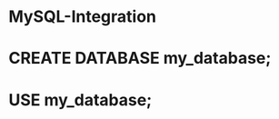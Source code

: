 # MySQL-Integration
# CREATE DATABASE my_database;
# USE my_database;

<!-- CREATE TABLE users (
    id INT AUTO_INCREMENT PRIMARY KEY,
    name VARCHAR(100) NOT NULL,
    email VARCHAR(100) UNIQUE NOT NULL,
    created_at TIMESTAMP DEFAULT CURRENT_TIMESTAMP
);

npm install mysql

const mysql = require('mysql');

const connection = mysql.createConnection({
    host: 'localhost',
    user: 'root',
    password: 'password',
    database: 'my_database'
});

connection.connect((err) => {
    if (err) throw err;
    console.log('Connected to MySQL Database!');
});

// Example: Insert a new user
const user = { name: 'John Doe', email: 'john@example.com' };
const query = 'INSERT INTO users SET ?';

connection.query(query, user, (err, result) => {
    if (err) throw err;
    console.log('User inserted with ID:', result.insertId);
});

// Example: Fetch all users
connection.query('SELECT * FROM users', (err, results) => {
    if (err) throw err;
    console.log(results);
});

connection.end();

// ** MySQL settings - You can get this info from your web host ** //
/** The name of the database for WordPress */
define('DB_NAME', 'my_database');

/** MySQL database username */
define('DB_USER', 'root');

/** MySQL database password */
define('DB_PASSWORD', 'password');

/** MySQL hostname */
define('DB_HOST', 'localhost');

<?php
/*
Plugin Name: Custom Plugin
Description: A custom plugin to interact with the MySQL database.
Version: 1.0
Author: Your Name
*/

function fetch_users() {
    global $wpdb;
    $table_name = $wpdb->prefix . 'users'; // Using the same table name as the Node.js example
    $results = $wpdb->get_results("SELECT * FROM $table_name");

    foreach ($results as $row) {
        echo 'ID: ' . $row->id . ' Name: ' . $row->name . ' Email: ' . $row->email . '<br>';
    }
}

add_shortcode('show_users', 'fetch_users');

eb init -p node.js my-node-app
eb create my-node-env 
 -->